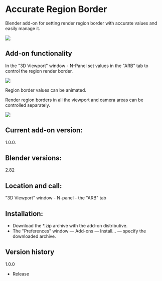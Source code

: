 # Accurate Region Border

Blender add-on for setting render region border with accurate values and easily manage it.

<img src="https://b3d.interplanety.org/wp-content/upload_content/2020/02/preview_01_1200x600-1-400x200.jpg" >

Add-on functionality
-
In the "3D Viewport" window - N-Panel set values in the "ARB" tab to control the region render border.

<img src="https://b3d.interplanety.org/wp-content/upload_content/2020/02/preview_02_1200x600-1-400x200.jpg" ><p>

Region border values can be animated.

Render region borders in all the viewport and camera areas can be controlled separately.

<img src="https://b3d.interplanety.org/wp-content/upload_content/2020/02/preview_03_1200x600-1-400x200.jpg" ><p>

Current add-on version:
-
1.0.0.

Blender versions:
-
2.82

Location and call:
-
"3D Viewport" window - N-panel - the "ARB" tab

Installation:
-
- Download the *.zip archive with the add-on distributive.
- The "Preferences" window — Add-ons — Install... — specify the downloaded archive.

Version history
-
1.0.0
- Release
